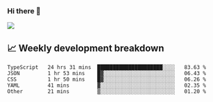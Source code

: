 ### Hi there 👋
<img align="center" src="https://github-readme-stats.vercel.app/api?username=Tumao727&show_icons=true&hide_title=true&theme=dracula" />


## 📈 Weekly development breakdown
<!--START_SECTION:waka-->

```text
TypeScript   24 hrs 31 mins  █████████████████████░░░░   83.63 %
JSON         1 hr 53 mins    █▓░░░░░░░░░░░░░░░░░░░░░░░   06.43 %
CSS          1 hr 50 mins    █▓░░░░░░░░░░░░░░░░░░░░░░░   06.26 %
YAML         41 mins         ▓░░░░░░░░░░░░░░░░░░░░░░░░   02.35 %
Other        21 mins         ▒░░░░░░░░░░░░░░░░░░░░░░░░   01.20 %
```

<!--END_SECTION:waka-->